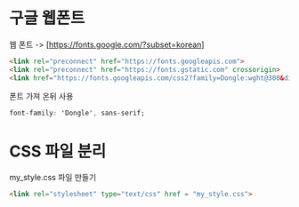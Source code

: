 # 구글 웹폰트

웹 폰트 -> [https://fonts.google.com/?subset=korean]

```html
<link rel="preconnect" href="https://fonts.googleapis.com">
<link rel="preconnect" href="https://fonts.gstatic.com" crossorigin>
<link href="https://fonts.googleapis.com/css2?family=Dongle:wght@300&display=swap" rel="stylesheet">
```

폰트 가져 온뒤 사용

```css
font-family: 'Dongle', sans-serif;
```

# CSS 파일 분리

my_style.css 파일 만들기


```html
<link rel="stylesheet" type="text/css" href = "my_style.css">
```